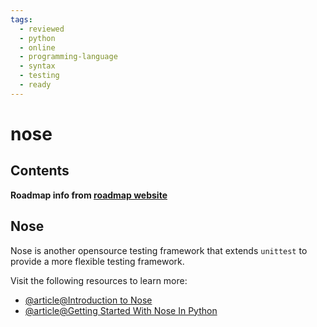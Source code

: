 ```yaml
---
tags:
  - reviewed
  - python
  - online
  - programming-language
  - syntax
  - testing
  - ready
---
```


# nose

## Contents

__Roadmap info from [roadmap website](https://roadmap.sh/python/python-testing/nose)__

## Nose

Nose is another opensource testing framework that extends `unittest` to provide a more flexible testing framework.

Visit the following resources to learn more:

- [@article@Introduction to Nose](https://nose.readthedocs.io/en/latest/)
- [@article@Getting Started With Nose In Python](https://www.lambdatest.com/blog/selenium-python-nose-tutorial/)
